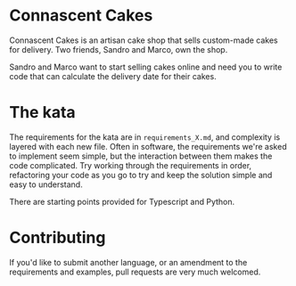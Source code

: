 # Connascent Cakes

Connascent Cakes is an artisan cake shop that sells custom-made cakes for delivery. Two friends, Sandro and Marco, own the shop.

Sandro and Marco want to start selling cakes online and need you to write code that can calculate the delivery date for their cakes.

# The kata

The requirements for the kata are in `requirements_X.md`, and complexity is layered with each new file. Often in software, the requirements we're asked to implement seem simple, but the interaction between them makes the code complicated. Try working through the requirements in order, refactoring your code as you go to try and keep the solution simple and easy to understand.

There are starting points provided for Typescript and Python.

# Contributing

If you'd like to submit another language, or an amendment to the requirements and examples, pull requests are very much welcomed.
